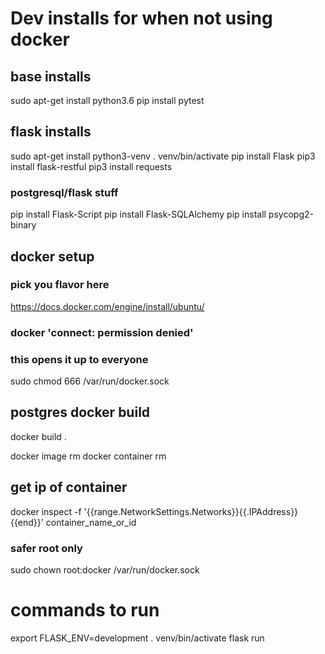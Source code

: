 

# Dev installs for when not using docker
## base installs
sudo apt-get install python3.6
pip install pytest

## flask installs
sudo apt-get install python3-venv
. venv/bin/activate
pip install Flask
pip3 install flask-restful
pip3 install requests

### postgresql/flask stuff
pip install Flask-Script
pip install Flask-SQLAlchemy
pip install psycopg2-binary

## docker setup
### pick you flavor here
https://docs.docker.com/engine/install/ubuntu/


### docker 'connect: permission denied'
### this opens it up to everyone
sudo chmod 666 /var/run/docker.sock

## postgres docker build
docker build .

docker image rm <name>
docker container rm <name>


## get ip of container
docker inspect -f '{{range.NetworkSettings.Networks}}{{.IPAddress}}{{end}}' container_name_or_id

### safer root only
sudo chown root:docker /var/run/docker.sock

# commands to run

export FLASK_ENV=development
. venv/bin/activate
flask run
